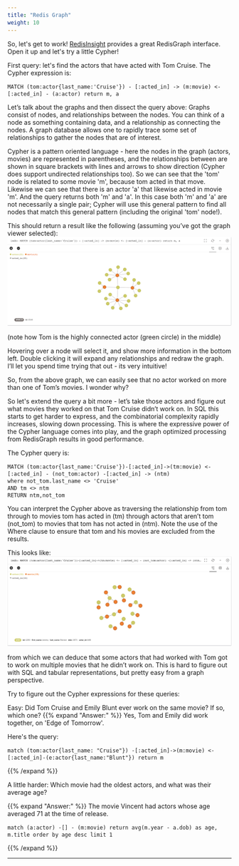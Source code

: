 ```yaml
---
title: "Redis Graph"
weight: 10
---
```

So, let's get to work! [RedisInsight] provides a great RedisGraph interface. Open it up and let's try a little Cypher!

First query: let's find the actors that have acted with Tom Cruise. The Cypher expression is:

```cypher
MATCH (tom:actor{last_name:'Cruise'}) - [:acted_in] -> (m:movie) <- [:acted_in] - (a:actor) return m, a
```

Let’s talk about the graphs and then dissect the query above: Graphs consist of nodes, and relationships between the nodes. You can think of a node as something containing data, and a relationship as connecting the nodes. A graph database allows one to rapidly trace some set of relationships to gather the nodes that are of interest.

Cypher is a pattern oriented language - here the nodes in the graph (actors, movies) are represented in parentheses, and the relationships between are shown in square brackets with lines and arrows to show direction (Cypher does support undirected relationships too). So we can see that the 'tom' node is related to some movie 'm', because tom acted in that move. Likewise we can see that there is an actor 'a' that likewise acted in movie 'm'. And the query returns both 'm' and 'a'. In this case both 'm' and 'a' are not necessarily a single pair; Cypher will use this general pattern to find all nodes that match this general pattern (including the original 'tom' node!).

This should return a result like the following (assuming you’ve got the graph viewer selected): ![first tom query]

(note how Tom is the highly connected actor (green circle) in the middle)

Hovering over a node will select it, and show more information in the bottom left. Double clicking it will expand any relationships and redraw the graph. I’ll let you spend time trying that out - its very intuitive!

So, from the above graph, we can easily see that no actor worked on more than one of Tom’s movies. I wonder why?

So let's extend the query a bit more - let’s take those actors and figure out what movies they worked on that Tom Cruise didn’t work on. In SQL this starts to get harder to express, and the combinatorial complexity rapidly increases, slowing down processing. This is where the expressive power of the Cypher language comes into play, and the graph optimized processing from RedisGraph results in good performance.

The Cypher query is:
```
MATCH (tom:actor{last_name:'Cruise'})-[:acted_in]->(tm:movie) <- [:acted_in] - (not_tom:actor) -[:acted_in] -> (ntm)
where not_tom.last_name <> 'Cruise'
AND tm <> ntm 
RETURN ntm,not_tom
```
You can interpret the Cypher above as traversing the relationship from tom through to movies tom has acted in (tm) through actors that aren’t tom (not_tom) to movies that tom has not acted in (ntm). Note the use of the Where clause to ensure that tom and his movies are excluded from the results.

This looks like: ![second tom query]

from which we can deduce that some actors that had worked with Tom got to work on multiple movies that he didn’t work on. This is hard to figure out with SQL and tabular representations, but pretty easy from a graph perspective.

Try to figure out the Cypher expressions for these queries:

Easy: Did Tom Cruise and Emily Blunt ever work on the same movie? If so, which one?
{{% expand "Answer:" %}}
Yes, Tom and Emily did work together, on 'Edge of Tomorrow'.

Here's the query:
```
match (tom:actor{last_name: "Cruise"}) -[:acted_in]->(m:movie) <-[:acted_in]-(e:actor{last_name:"Blunt"}) return m
```
{{% /expand %}}

A little harder: Which movie had the oldest actors, and what was their average age?

{{% expand "Answer:" %}}
The movie Vincent had actors whose age averaged 71 at the time of release.

```
match (a:actor) -[] - (m:movie) return avg(m.year - a.dob) as age, m.title order by age desc limit 1
```
{{% /expand %}}


----------
[redisgraph]: https://redislabs.com/modules/redis-graph/
[cypher]: https://s3.amazonaws.com/artifacts.opencypher.org/openCypher9.pdf
[opencypherresources]: https://www.opencypher.org/resources
[redisinsight]: http://localhost:8001
[first tom query]: first_tom_query.png
[second tom query]: second_tom_query.png
